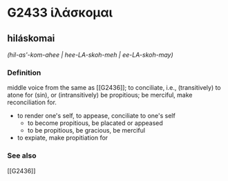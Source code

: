 # G2433 ἱλάσκομαι

## hiláskomai

_(hil-as'-kom-ahee | hee-LA-skoh-meh | ee-LA-skoh-may)_

### Definition

middle voice from the same as [[G2436]]; to conciliate, i.e., (transitively) to atone for (sin), or (intransitively) be propitious; be merciful, make reconciliation for.

- to render one's self, to appease, conciliate to one's self
  - to become propitious, be placated or appeased
  - to be propitious, be gracious, be merciful
- to expiate, make propitiation for

### See also

[[G2436]]

